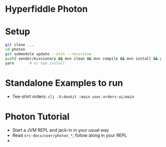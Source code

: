 # Hyperfiddle Photon

# Setup
```bash
git clone ...
cd photon
git submodule update --init --recursive
pushd vendor/missionary && mvn clean && mvn compile && mvn install && popd
yarn       # or npm install
```

# Standalone Examples to run
* Tee-shirt orders: `clj -X:devkit :main user.orders-ui/main`

# Photon Tutorial
* Start a JVM REPL and jack-in in your usual way
* Read `src-docs/user/photon_*`, follow along in your REPL
* 
